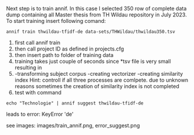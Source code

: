 Next step is to train annif.
In this case I selected 350 row of complete data dump containing all Master thesis from TH Wildau repository in July 2023.
To start training insert following comand:
```
annif train thwildau-tfidf-de data-sets/THWildau/thwildau350.tsv
```
1) first call annif train
2) then call project ID as defined in projects.cfg
3) then insert path to folder of training data
4) training takes just couple of seconds since *tsv file is very small resulting in
5) -transforming subject corpus
   -creating vectorizer
   -creating similarity index
   Hint: controll if all three processes are comlpete. due to unknown reasons sometimes the creation of similarity index is not completed
6) test with command
```
echo "Technologie" | annif suggest thwildau-tfidf-de
```
leads to error: KeyError 'de' 

see images: images/train_annif.png, error_suggest.png
